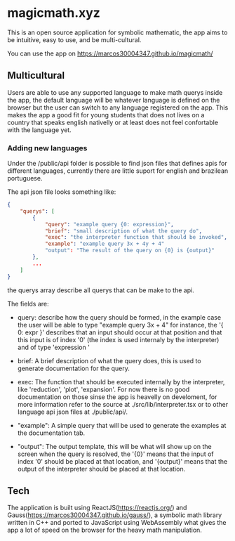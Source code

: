 # magicmath.xyz

This is an open source application for symbolic mathematic, the app aims to be intuitive, easy to use, and be multi-cultural.

You can use the app on https://marcos30004347.github.io/magicmath/

## Multicultural
Users are able to use any supported language to make math querys inside the app, the default language will be whatever language is defined on the browser but the user can switch to any language registered on the app. This makes the app a good fit for young students that does not lives on a country that speaks english nativelly or at least does not feel confortable with the language yet.

### Adding new languages
Under the /public/api folder is possible to find json files that defines apis for different languages, currently there are little suport for english and brazilean portuguese.

The api json file looks something like:
```json
{
	"querys": [
		{
			"query": "example query {0: expression}",
			"brief": "small description of what the query do",
			"exec": "the interpreter function that should be invoked",
			"example": "example query 3x + 4y + 4"
			"output": "The result of the query on {0} is {output}"
		},
		...
	]
}
```

the querys array describe all querys that can be make to the api.

The fields are:
- query: describe how the query should be formed, in the example case the user will be able to type "example query 3x + 4" for instance, the '{ 0: expr }' describes that an input should occur at that position and that this input is of index '0' (the index is used internaly by the interpreter) and of type 'expression '

- brief: A brief description of what the query does, this is used to generate documentation for the query.

- exec: The function that should be executed internally by the interpreter, like 'reduction', 'plot', 'expansion'. For now there is no good documentation on those sinse the app is heavelly on develoment, for more information refer to the source at ./src/lib/interpreter.tsx or to other language api json files at ./public/api/.

- "example": A simple query that will be used to generate the examples at the documentation tab.

- "output": The output template, this will be what will show up on the screen when the query is resolved, the '{0}' means that the input of index '0' should be placed at that location, and '{output}' means that the output of the interpreter should be placed at that location.

## Tech
The application is built using ReactJS(https://reactjs.org/) and Gauss(https://marcos30004347.github.io/gauss/), a symbolic math library written in C++ and ported to JavaScript using WebAssembly what gives the app a lot of speed on the browser for the heavy math manipulation.
